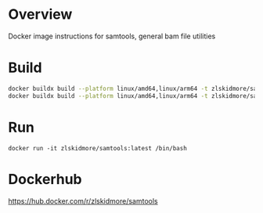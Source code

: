 # Overview
Docker image instructions for samtools, general bam file utilities

# Build
```bash
docker buildx build --platform linux/amd64,linux/arm64 -t zlskidmore/samtools:1.21 --push .
docker buildx build --platform linux/amd64,linux/arm64 -t zlskidmore/samtools:latest --push .
```

# Run
```
docker run -it zlskidmore/samtools:latest /bin/bash
```

# Dockerhub
https://hub.docker.com/r/zlskidmore/samtools
